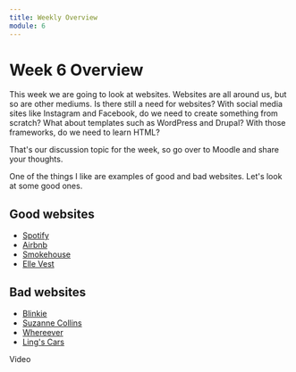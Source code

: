 ```yaml
---
title: Weekly Overview
module: 6
---
```


# Week 6 Overview <br />

This week we are going to look at websites.  Websites are all around us, but so are other mediums. Is there still a need for websites? With social media sites like Instagram and Facebook, do we need to create something from scratch?  What about templates such as WordPress and Drupal?  With those frameworks, do we need to learn HTML?  

That's our discussion topic for the week, so go over to Moodle and share your thoughts.

One of the things I like are examples of good and bad websites.  Let's look at some good ones.

## Good websites

* <a href="http://www.spotify-thedrop.com/" target="_new">Spotify</a>
* <a href="https://www.airbnb.com/" target="_new">Airbnb</a>
* <a href="https://4rsmokehouse.com/" target="_new">Smokehouse</a>
* <a href="https://www.ellevest.com/" target="_new">Elle Vest</a>

## Bad websites

* <a href="https://blinkee.com/" target="_new">Blinkie</a>
* <a href="http://www.suzannecollinsbooks.com/" target="_new">Suzanne Collins</a>
* <a href="http://www.wherever.com/" target="_new">Whereever</a>
* <a href="https://www.lingscars.com/" target="_new">Ling's Cars</a>


<a src="https://umontana.zoom.us/recording/share/nFU1FG5MxqLvR1mm5sCWayPvAXBM6jgsthNMpTyaKqSwIumekTziMw" target="_new">Video</a>

